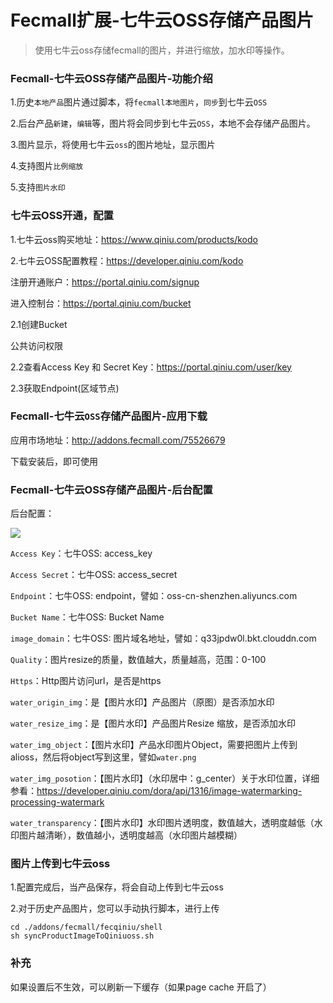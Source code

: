 Fecmall扩展-七牛云OSS存储产品图片
===================


> 使用七牛云oss存储fecmall的图片，并进行缩放，加水印等操作。



### Fecmall-七牛云OSS存储产品图片-功能介绍


1.历史`本地产品`图片通过脚本，将`fecmall本地图片`，`同步`到七牛云`OSS`

2.后台产品`新建`，`编辑`等，图片将会同步到七牛云`OSS`，本地不会存储产品图片。

3.图片显示，将使用七牛云`oss`的图片地址，显示图片

4.支持图片`比例缩放`

5.支持`图片水印`


### 七牛云OSS开通，配置



1.七牛云oss购买地址：https://www.qiniu.com/products/kodo

2.七牛云OSS配置教程：https://developer.qiniu.com/kodo


注册开通账户：https://portal.qiniu.com/signup

进入控制台：https://portal.qiniu.com/bucket



2.1创建Bucket

公共访问权限


2.2查看Access Key 和 Secret Key：https://portal.qiniu.com/user/key


2.3获取Endpoint(区域节点)


### Fecmall-七牛云`OSS`存储产品图片-应用下载

应用市场地址：http://addons.fecmall.com/75526679

下载安装后，即可使用


### Fecmall-七牛云OSS存储产品图片-后台配置

后台配置：


![](images/qiniuoss01.png)


`Access Key`：七牛OSS: access_key 

`Access Secret`：七牛OSS: access_secret 

`Endpoint`：七牛OSS: endpoint，譬如：oss-cn-shenzhen.aliyuncs.com 

`Bucket Name`：七牛OSS: Bucket Name 

`image_domain`：七牛OSS: 图片域名地址，譬如：q33jpdw0l.bkt.clouddn.com



`Quality`：图片resize的质量，数值越大，质量越高，范围：0-100 

`Https`：Http图片访问url，是否是https 

`water_origin_img`：是【图片水印】产品图片（原图）是否添加水印 

`water_resize_img`：是【图片水印】产品图片Resize 缩放，是否添加水印 

`water_img_object`：【图片水印】产品水印图片Object，需要把图片上传到alioss，然后将object写到这里，譬如`water.png` 

`water_img_posotion`：【图片水印】（水印居中：g_center）关于水印位置，详细参看：https://developer.qiniu.com/dora/api/1316/image-watermarking-processing-watermark

`water_transparency`：【图片水印】水印图片透明度，数值越大，透明度越低（水印图片越清晰），数值越小，透明度越高（水印图片越模糊）



### 图片上传到七牛云oss

1.配置完成后，当产品保存，将会自动上传到七牛云oss

2.对于历史产品图片，您可以手动执行脚本，进行上传

```
cd ./addons/fecmall/fecqiniu/shell
sh syncProductImageToQiniuoss.sh
```



### 补充


如果设置后不生效，可以刷新一下缓存（如果page cache 开启了）




































